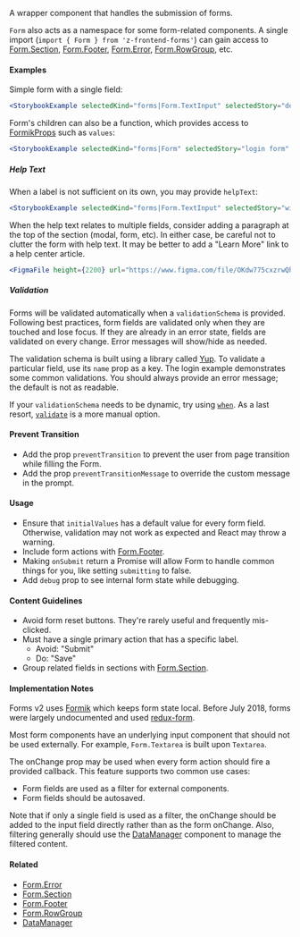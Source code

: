 A wrapper component that handles the submission of forms.

`Form` also acts as a namespace for some form-related components. A single import
(`import { Form } from 'z-frontend-forms'`) can gain access to [Form.Section](#!/Form.Section),
[Form.Footer](#!/Form.Footer), [Form.Error](#!/Form.Error), [Form.RowGroup](#!/Form.RowGroup), etc.

#### Examples

Simple form with a single field:

```jsx noeditor
<StorybookExample selectedKind="forms|Form.TextInput" selectedStory="default" />
```

Form's children can also be a function, which provides access to [FormikProps](https://github.com/jaredpalmer/formik#render-props-formikpropsvalues--reactnode) such as `values`:

```jsx noeditor
<StorybookExample selectedKind="forms|Form" selectedStory="login form" />
```

##### Help Text

When a label is not sufficient on its own, you may provide `helpText`:

```jsx noeditor
<StorybookExample selectedKind="forms|Form.TextInput" selectedStory="with help text" />
```

When the help text relates to multiple fields, consider adding a paragraph at the top of the section (modal, form, etc). In either case, be careful not to clutter the form
with help text. It may be better to add a "Learn More" link to a help center article.

```jsx noeditor
<FigmaFile height={2200} url="https://www.figma.com/file/OKdw775cxzrwQhGNm1SYM8ZD/Figma-Embed?node-id=313%3A144" />
```

##### Validation

Forms will be validated automatically when a `validationSchema` is provided. Following best practices, form fields
are validated only when they are touched and lose focus. If they are already in an error state, fields are validated
on every change. Error messages will show/hide as needed.

The validation schema is built using a library called [Yup](https://github.com/jquense/yup). To validate a particular
field, use its `name` prop as a key. The login example demonstrates some common validations. You should always provide
an error message; the default is not as readable.

If your `validationSchema` needs to be dynamic, try using [`when`](https://github.com/jquense/yup#mixedwhenkeys-string--arraystring-builder-object--value-schema-schema-schema).
As a last resort, [`validate`](https://github.com/jaredpalmer/formik#validate-values-values--formikerrorsvalues--promiseany) is a more manual option.

#### Prevent Transition

- Add the prop `preventTransition` to prevent the user from page transition while filling the Form.
- Add the prop `preventTransitionMessage` to override the custom message in the prompt.

#### Usage

- Ensure that `initialValues` has a default value for every form field. Otherwise, validation may not work as expected
  and React may throw a warning.
- Include form actions with [Form.Footer](#!/Form.Footer).
- Making `onSubmit` return a Promise will allow Form to handle common things for you, like setting `submitting` to false.
- Add `debug` prop to see internal form state while debugging.

#### Content Guidelines

- Avoid form reset buttons. They're rarely useful and frequently mis-clicked.
- Must have a single primary action that has a specific label.
  - Avoid: "Submit"
  - Do: "Save"
- Group related fields in sections with [Form.Section](#!/Form.Section).

<!-- TODO: errors -->

#### Implementation Notes

Forms v2 uses [Formik](https://github.com/jaredpalmer/formik) which keeps form state local. Before July 2018,
forms were largely undocumented and used [redux-form](https://github.com/erikras/redux-form/).

Most form components have an underlying input component that should not be used externally. For example, `Form.Textarea`
is built upon `Textarea`.

The onChange prop may be used when every form action should fire a provided callback. This feature supports two
common use cases:

- Form fields are used as a filter for external components.
- Form fields should be autosaved.

Note that if only a single field is used as a filter, the onChange should be added to the input field directly
rather than as the form onChange. Also, filtering generally should use the [DataManager](#!/DataManager) component
to manage the filtered content.

#### Related

- [Form.Error](#!/Form.Error)
- [Form.Section](#!/Form.Section)
- [Form.Footer](#!/Form.Footer)
- [Form.RowGroup](#!/Form.RowGroup)
- [DataManager](#!/DataManager)
